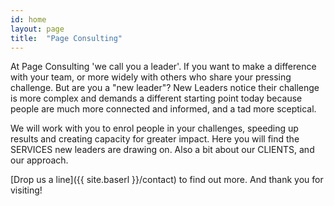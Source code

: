 ```yaml
---
id: home
layout: page
title:  "Page Consulting"
---
```


At Page Consulting 'we call you a leader'. If you want to make a difference with your team, or more widely with others who share your pressing challenge. But are you a "new leader"? New Leaders notice their challenge is more complex and demands a different starting point today because people are much more connected and informed, and a tad more sceptical.

We will work with you to enrol people in your challenges, speeding up results and creating capacity for greater impact. Here you will find the SERVICES new leaders are drawing on. Also a bit about our CLIENTS, and our approach.

[Drop us a line]({{ site.baserl }}/contact) to find out more. And thank you for visiting!


